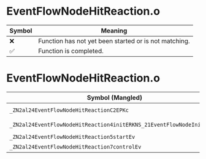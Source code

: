 # EventFlowNodeHitReaction.o
| Symbol | Meaning 
| ------------- | ------------- 
| :x: | Function has not yet been started or is not matching. 
| :white_check_mark: | Function is completed. 


# EventFlowNodeHitReaction.o
| Symbol (Mangled) | Symbol (Demangled) | Decompiled? |
| ------------- |  ------------- | ------------- |
| `_ZN2al24EventFlowNodeHitReactionC2EPKc` | `al::EventFlowNodeHitReaction::EventFlowNodeHitReaction(char const*)` | :white_check_mark: |
| `_ZN2al24EventFlowNodeHitReaction4initERKNS_21EventFlowNodeInitInfoE` | `al::EventFlowNodeHitReaction::init(al::EventFlowNodeInitInfo const&)` | :white_check_mark: |
| `_ZN2al24EventFlowNodeHitReaction5startEv` | `al::EventFlowNodeHitReaction::start(void)` | :white_check_mark: |
| `_ZN2al24EventFlowNodeHitReaction7controlEv` | `al::EventFlowNodeHitReaction::control(void)` | :white_check_mark: |
